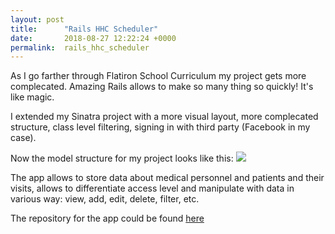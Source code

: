 ```yaml
---
layout: post
title:      "Rails HHC Scheduler"
date:       2018-08-27 12:22:24 +0000
permalink:  rails_hhc_scheduler
---
```



As I go farther through Flatiron School Curriculum my project gets more complecated. Amazing Rails allows to make so many thing so quickly! It's like magic.

I extended my Sinatra project with a more visual layout, more complecated structure, class level filtering, signing in with third party (Facebook in my case). 

Now the model structure for my project looks like this:
![](https://lh3.googleusercontent.com/FMGkrh7xSK54GkuyT0hPOmWa98QAqOSH5P_xl6tDTC9s49h1MQ84wk32Me9iilxeV2_gQxc8QXTwdeH8kxtCgt0Q2edr_mvw8MCLMN5wBtDtWVzW_46xxBocWiz8y4Liji48DeNvMhLH8189ajCX3bWIlQSVTfnprTT5EnPjIxKE8Nx-5lyuCWl3oiVC5qGClKYI9eKyUJ2IBNDCEt_MaOLMXCNNRIkAW2WfiBhpyHxbHt8seixfUrVECExWLYq3B8fe0X9g4DzeQkZHJRuY3z7ajPKeylimY2D1QkykQIAONXp-v_VLGCMJV0AeblemUo642o8MY4YTVwe6o1qDYsQ4n0TgcwDJv3ngtZlymQRT7qBAOLLQ6NTBnNJ0rdxAf7kcmKGO1TJrx3t7W6tCZzviRGiM0BB_g15x1tEswOCnPT4RGEMZl1KexxT1IhWIpgX2qcUHKzuOODfbOFKkRmQlCBdKUeqb2wf-hPmXJPA5ziDdey3-RTOqDFOKzOcEsCownryb4rsmFrV4ZE7UpgGeP6AUk_i8u7ZzDYZnjBV0HnNcmiMe8K1yohpV_K4QLvQD07V6CibyAwKPWMCMQN8MS5Uz7HtonfWiJEyomUkV6yLdQAN985e0bdtBwd4=w981-h418-no)

The app allows to store data about medical personnel and patients and their visits, allows to differentiate access level and manipulate with data in various way: view, add, edit, delete, filter, etc.

The repository for the app could be found [here](https://github.com/Mathwell/Rails_HHC_Scheduler.V2/blob/master/app/views/static_pages/home.html.erb)



